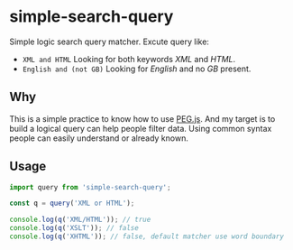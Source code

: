 # simple-search-query

Simple logic search query matcher. Excute query like:

* `XML and HTML` Looking for both keywords *XML* and *HTML*.
* `English and (not GB)` Looking for *English* and no *GB* present.

## Why

This is a simple practice to know how to use [PEG.js][]. And my target is to build a logical query can help people filter data. Using common syntax people can easily understand or already known.

## Usage

```js
import query from 'simple-search-query';

const q = query('XML or HTML');

console.log(q('XML/HTML')); // true
console.log(q('XSLT')); // false
console.log(q('XHTML')); // false, default matcher use word boundary
```

[PEG.js]:https://pegjs.org/